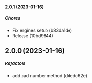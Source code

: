 #### 2.0.1 (2023-01-16)

##### Chores

*  Fix engines setup (b83da1de)
*  Release (10bd9844)

## 2.0.0 (2023-01-16)

##### Refactors

*  add pad number method (ddedc62e)

